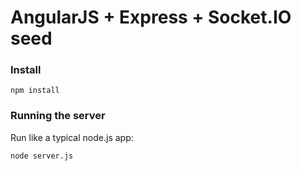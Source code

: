 # AngularJS + Express + Socket.IO seed

### Install

    npm install

### Running the server

Run like a typical node.js app:

    node server.js